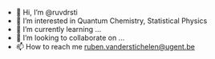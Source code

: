 - 👋 Hi, I’m @ruvdrsti
- 👀 I’m interested in Quantum Chemistry, Statistical Physics
- 🌱 I’m currently learning ...
- 💞️ I’m looking to collaborate on ...
- 📫 How to reach me ruben.vanderstichelen@ugent.be

<!---
ruvdrsti/ruvdrsti is a ✨ special ✨ repository because its `README.md` (this file) appears on your GitHub profile.
You can click the Preview link to take a look at your changes.
--->

